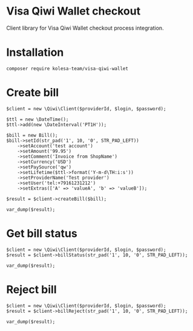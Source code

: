 Visa Qiwi Wallet checkout
=========================

Client library for Visa Qiwi Wallet checkout process integration.

# Installation

    composer require kolesa-team/visa-qiwi-wallet
    
# Create bill

    $client = new \Qiwi\Client($providerId, $login, $password);

    $ttl = new \DateTime();
    $ttl->add(new \DateInterval('PT1H'));
    
    $bill = new Bill();
    $bill->setId(str_pad('1', 10, '0', STR_PAD_LEFT))
        ->setAccount('test account')
        ->setAmount('99.95')
        ->setComment('Invoice from ShopName')
        ->setCurrency('USD')
        ->setPaySource('qw')
        ->setLifetime($ttl->format('Y-m-d\TH:i:s'))
        ->setProviderName('Test provider')
        ->setUser('tel:+79161231212')
        ->setExtras(['A' => 'valueA', 'b' => 'valueB']);
        
    $result = $client->createBill($bill);
    
    var_dump($result);

# Get bill status

    $client = new \Qiwi\Client($providerId, $login, $password);
    $result = $client->billStatus(str_pad('1', 10, '0', STR_PAD_LEFT));
    
    var_dump($result);
    
# Reject bill

    $client = new \Qiwi\Client($providerId, $login, $password);
    $result = $client->billReject(str_pad('1', 10, '0', STR_PAD_LEFT));
    
    var_dump($result);
